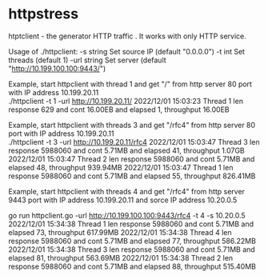 # httpstress

htptclient - the generator HTTP traffic . It works with only HTTP service.

Usage of ./httpclient:
  -s string
        Set source IP   (default "0.0.0.0")
  -t int
        Set threads (default 1)
  -url string
        Set server  (default "http://10.199.100.100:9443/")



Example, start httpclient with thread 1 and get "/" from  http server 80 port with IP address 10.199.20.11  
./httpclient -t 1 -url http://10.199.20.11/
2022/12/01 15:03:23 Thread 1 len response 629 and cont 16.00EB and elapsed  1, throughput 16.00EB

Example, start httpclient with threads 3 and get "/rfc4" from  http server 80 port  with IP address 10.199.20.11  
./httpclient -t 3 -url http://10.199.20.11/rfc4
2022/12/01 15:03:47 Thread 3 len response 5988060 and cont 5.71MB and elapsed  41, throughput 1.07GB
2022/12/01 15:03:47 Thread 2 len response 5988060 and cont 5.71MB and elapsed  48, throughput 939.94MB
2022/12/01 15:03:47 Thread 1 len response 5988060 and cont 5.71MB and elapsed  55, throughput 826.41MB



Example, start httpclient with threads 4 and get "/rfc4" from  http server 9443  port  with IP address 10.199.20.11 and sorce IP address 10.20.0.5  

go run httpclient.go -url http://10.199.100.100:9443/rfc4 -t 4 -s 10.20.0.5
2022/12/01 15:34:38 Thread 1 len response 5988060 and cont 5.71MB and elapsed  73, throughput 617.99MB
2022/12/01 15:34:38 Thread 4 len response 5988060 and cont 5.71MB and elapsed  77, throughput 586.22MB
2022/12/01 15:34:38 Thread 3 len response 5988060 and cont 5.71MB and elapsed  81, throughput 563.69MB
2022/12/01 15:34:38 Thread 2 len response 5988060 and cont 5.71MB and elapsed  88, throughput 515.40MB


